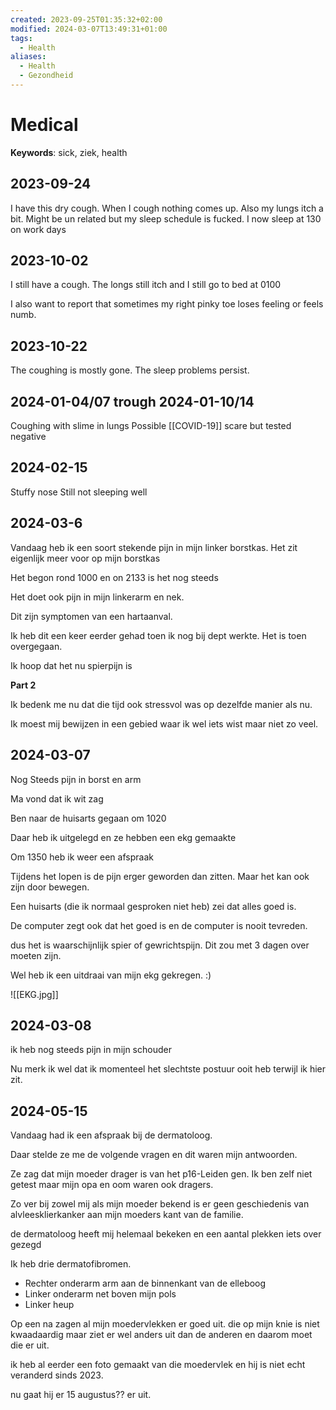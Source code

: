 ```yaml
---
created: 2023-09-25T01:35:32+02:00
modified: 2024-03-07T13:49:31+01:00
tags:
  - Health
aliases:
  - Health
  - Gezondheid
---
```


# Medical

**Keywords**: sick, ziek, health

## 2023-09-24

I have this dry cough. When I cough nothing comes up. Also my lungs itch a bit.
Might be un related but my sleep schedule is fucked. I now sleep at 130 on work days

## 2023-10-02

I still have a cough. The longs still itch and I still go to bed at 0100

I also want to report that sometimes my right pinky toe loses feeling or feels numb.

## 2023-10-22

The coughing is mostly gone. The sleep problems persist.

## 2024-01-04/07 trough 2024-01-10/14

Coughing with slime in lungs
Possible [[COVID-19]] scare but tested negative

## 2024-02-15

Stuffy nose
Still not sleeping well

## 2024-03-6

Vandaag heb ik een soort stekende pijn in mijn linker borstkas. Het zit eigenlijk meer voor op mijn borstkas

Het begon rond 1000 en on 2133 is het nog steeds

Het doet ook pijn in mijn linkerarm en nek.

Dit zijn symptomen van een hartaanval.

Ik heb dit een keer eerder gehad toen ik nog bij dept werkte. Het is toen overgegaan.

Ik hoop dat het nu spierpijn is

**Part 2**

Ik bedenk me nu dat die tijd ook stressvol was op dezelfde manier als nu.

Ik moest mij bewijzen in een gebied waar ik wel iets wist maar niet zo veel.

## 2024-03-07

Nog Steeds pijn in borst en arm

Ma vond dat ik wit zag

Ben naar de huisarts gegaan om 1020

Daar heb ik uitgelegd en ze hebben een ekg gemaakte

Om 1350 heb ik weer een afspraak

Tijdens het lopen is de pijn erger geworden dan zitten.
Maar het kan ook zijn door bewegen.

Een huisarts (die ik normaal gesproken niet heb) zei dat alles goed is.

De computer zegt ook dat het goed is en de computer is nooit tevreden.

dus het is waarschijnlijk spier of gewrichtspijn. Dit zou met 3 dagen over moeten zijn.

Wel heb ik een uitdraai van mijn ekg gekregen. :)

![[EKG.jpg]]

## 2024-03-08

ik heb nog steeds pijn in mijn schouder

Nu merk ik wel dat ik momenteel het slechtste postuur ooit heb terwijl ik hier zit.

## 2024-05-15

Vandaag had ik een afspraak bij de dermatoloog.

Daar stelde ze me de volgende vragen en dit waren mijn antwoorden.

Ze zag dat mijn moeder drager is van het p16-Leiden gen. Ik ben zelf niet getest maar mijn opa en oom waren ook dragers.

Zo ver bij zowel mij als mijn moeder bekend is er geen geschiedenis van alvleesklierkanker aan mijn moeders kant van de familie.

de dermatoloog heeft mij helemaal bekeken en een aantal plekken iets over gezegd

Ik heb drie dermatofibromen.

- Rechter onderarm arm aan de binnenkant van de elleboog
- Linker onderarm net boven mijn pols
- Linker heup

Op een na zagen al mijn moedervlekken er goed uit.
die op mijn knie is niet kwaadaardig maar ziet er wel anders uit dan de anderen en daarom moet die er uit.

ik heb al eerder een foto gemaakt van die moedervlek en hij is niet echt veranderd sinds 2023.

nu gaat hij er 15 augustus?? er uit.
